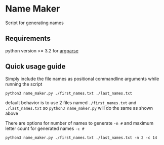 # Name Maker
Script for generating names
## Requirements
python version >= 3.2 
    for [argparse](https://docs.python.org/3/library/argparse.html)
## Quick usage guide
Simply include the file names as positional commandline arguments while running the script
```
python3 name_maker.py ./first_names.txt ./last_names.txt
```
default behavior is to use 2 files named `./first_names.txt` and `./last_names.txt` so `python3 name_maker.py` will do the same as shown above


There are options for number of names to generate `-n #` and maximum letter count for generated names `-c #`
```
python3 name_maker.py ./first_names.txt ./last_names.txt -n 2 -c 14 
```
